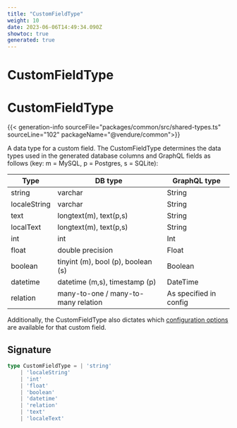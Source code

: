 ```yaml
---
title: "CustomFieldType"
weight: 10
date: 2023-06-06T14:49:34.090Z
showtoc: true
generated: true
---
```

<!-- This file was generated from the Vendure source. Do not modify. Instead, re-run the "docs:build" script -->

# CustomFieldType
<div class="symbol">


# CustomFieldType

{{< generation-info sourceFile="packages/common/src/shared-types.ts" sourceLine="102" packageName="@vendure/common">}}

A data type for a custom field. The CustomFieldType determines the data types used in the generated
database columns and GraphQL fields as follows (key: m = MySQL, p = Postgres, s = SQLite):

Type         | DB type                               | GraphQL type
-----        |---------                              |---------------
string       | varchar                               | String
localeString | varchar                               | String
text         | longtext(m), text(p,s)                | String
localText    | longtext(m), text(p,s)                | String
int          | int                                   | Int
float        | double precision                      | Float
boolean      | tinyint (m), bool (p), boolean (s)    | Boolean
datetime     | datetime (m,s), timestamp (p)         | DateTime
relation     | many-to-one / many-to-many relation   | As specified in config

Additionally, the CustomFieldType also dictates which [configuration options](/docs/typescript-api/custom-fields/#configuration-options)
are available for that custom field.

## Signature

```TypeScript
type CustomFieldType = | 'string'
    | 'localeString'
    | 'int'
    | 'float'
    | 'boolean'
    | 'datetime'
    | 'relation'
    | 'text'
    | 'localeText'
```
</div>
